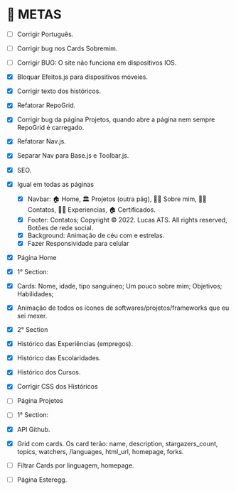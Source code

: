 # 🎯 METAS

- [ ] Corrigir Português.
- [ ] Corrigir bug nos Cards Sobremim.
- [ ] Corrigir BUG: O site não funciona em dispositivos IOS.
- [X] Bloquar Efeitos.js para dispositivos móveies.
- [X] Corrigir texto dos históricos.
- [X] Refatorar RepoGrid.
- [X] Corrigir bug da página Projetos, quando abre a página nem sempre RepoGrid é carregado.
- [X] Refatorar Nav.js.
 - [X] Separar Nav para Base.js e Toolbar.js.

- [X] SEO.

- [X] Igual em todas as páginas
  - [X] Navbar: 🏠 Home, 🏛️ Projetos (outra pág), 💁🏻 Sobre mim, 👨‍🎓 Contatos, 👩‍💻 Experiencias, 🏠 Certificados.
  - [X] Footer: Contatos; Copyright © 2022. Lucas ATS. All rights reserved, Botões de rede social.
  - [X] Background: Animação de céu com e estrelas.
  - [X] Fazer Responsividade para celular

- [X] Página Home
 - [X] 1° Section:
  - [X] Cards: Nome, idade, tipo sanguineo; Um pouco sobre mim; Objetivos; Habilidades;
  - [X] Animação de todos os icones de softwares/projetos/frameworks que eu sei mexer.

 - [X] 2° Section
  - [X] Histórico das Experiências (empregos).
  - [X] Histórico das Escolaridades.
  - [X] Histórico dos Cursos.
  - [X] Corrigir CSS dos Históricos

- [ ] Página Projetos
 - [ ] 1° Section:
  - [X] API Github.
  - [X] Grid com cards. Os card terão: name, description, stargazers_count, topics, watchers, /languages, html_url, homepage, forks.
  - [ ] Filtrar Cards por linguagem, homepage.

- [ ] Página Esteregg.